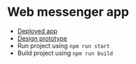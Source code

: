 # Web messenger app

-   [Deployed app](https://angry-curie-385710.netlify.app/)
-   [Design prototype](https://www.figma.com/file/92LBTPELbrLUx1pg1EqUh0/Messenger-My-Copy)
-   Run project using `npm run start`
-   Build project using `npm run build`
